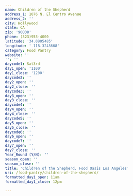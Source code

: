 ```yaml
---
name: Children of the Shepherd
address_1: 1076 N. El Centro Avenue
address_2: ''
city: Hollywood
state: CA
zip: '90038'
phone: (323)953-4000
latitude: '34.0905485'
longitude: '-118.3243668'
category: Food Pantry
website: ''
'': ''
daycode1: Sat3rd
day1_open: '1100'
day1_close: '1200'
daycode2: ''
day2_open: ''
day2_close: ''
daycode3: ''
day3_open: ''
day3_close: ''
daycode4: ''
day4_open: ''
day4_close: ''
daycode5: ''
day5_open: ''
day5_close: ''
daycode6: ''
day6_open: ''
daycode7: ''
day7_open: ''
day7_close: ''
Year_Round (Y/N): ''
season_open: ''
season_close: ''
title: 'Children of the Shepherd, Food Oasis Los Angeles'
uri: /food-pantry/children-of-the-shepherd/
formatted_day1_open: 11am
formatted_day1_close: 12pm

---
```

